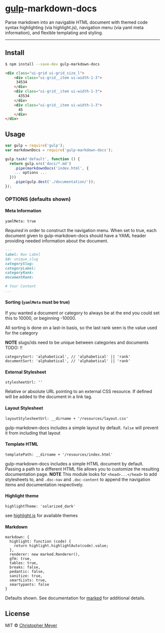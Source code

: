 <!--
index|1
-->

# [gulp](http://gulpjs.com)-markdown-docs
Parse markdown into an navigable HTML document with themed code syntax highlighting (via highlight.js), navigation menu (via yaml meta information), and flexible templating and styling.

---

## Install

```sh
$ npm install --save-dev gulp-markdown-docs
```

```html
<div class="ui-grid ui-grid_size_l">
    <div class="ui-grid__item ui-width-1-3">
     34534
    </div>
    <div class="ui-grid__item ui-width-1-3">
      43534
    </div>
    <div class="ui-grid__item ui-width-1-3">
      45
    </div>
</div>
```

## Usage

```js
var gulp = require('gulp');
var markdownDocs = require('gulp-markdown-docs');

gulp.task('default', function () {
  return gulp.src('docs/*.md')
    .pipe(markdownDocs('index.html', {
    ... options ...
  }))
    .pipe(gulp.dest('./documentation/'));
});
```


### OPTIONS (defaults shown)

#### Meta Information

    yamlMeta: true

*Required* in order to construct the navigation menu. When set to true, each document given to gulp-markdown-docs should have a YAML header providing needed information about the document.

```md
---
label: Nav Label
id: unique_slug
categorySlug:
categoryLabel:
categoryRank:
documentRank:

# Your Content
...
```

#### Sorting (`yamlMeta` must be true)
If you wanted a document or category to always be at the end you could set this to 10000, or beginning -10000.

All sorting is done on a last-in basis, so the last rank seen is the value used for the category

**NOTE**  slugs/ids need to be unique between categories and documents TODO: !!

    categorySort: 'alphabetical', // 'alphabetical' || 'rank'
    documentSort: 'alphabetical', // 'alphabetical' || 'rank'

#### External Stylesheet

    stylesheetUrl: ''

Relative or absolute URL pointing to an external CSS resource. If defined will be added to the document in a link tag.

#### Layout Stylesheet

    layoutStylesheetUrl: __dirname + '/resources/layout.css'

gulp-markdown-docs includes a simple layout by default. `false` will prevent it from including that layout

#### Template HTML

    templatePath: __dirname + '/resources/index.html'

gulp-markdown-docs includes a simple HTML document by default. Passing a path to a different HTML file allows you to customize the resulting documentation page.
**NOTE** This module looks for `<head>...</head>` to add stylesheets to, and `.doc-nav` and `.doc-content` to append the navigation items and documentation respectively.

#### Highlight theme

    highlightTheme: 'solarized_dark'

see [highlight.js](https://highlightjs.org/) for available themes


#### Markdown

    markdown: {
      highlight: function (code) {
        return highlight.highlightAuto(code).value;
      },
      renderer: new marked.Renderer(),
      gfm: true,
      tables: true,
      breaks: false,
      pedantic: false,
      sanitize: true,
      smartLists: true,
      smartypants: false
    }

Defaults shown. See documentation for [marked](https://www.npmjs.org/package/marked) for additional details.


## License

MIT © [Christopher Meyer](https://github.com/sojournerc)
